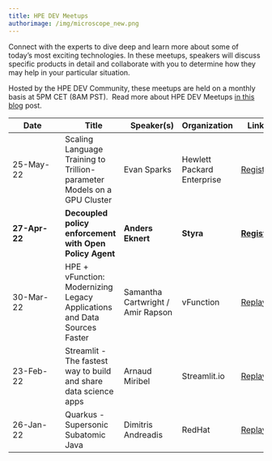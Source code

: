 ```yaml
---
title: HPE DEV Meetups
authorimage: /img/microscope_new.png
---
```

Connect with the experts to dive deep and learn more about some of today’s most exciting technologies. In these meetups, speakers will discuss specific products in detail and collaborate with you to determine how they may help in your particular situation.

Hosted by the HPE DEV Community, these meetups are held on a monthly basis at 5PM CET (8AM PST).  Read more about HPE DEV Meetups [in this blog](https://developer.hpe.com/blog/new-for-2022-hpe-dev-meetups/) post.

| &nbsp;&nbsp;&nbsp;&nbsp;&nbsp;Date&nbsp;&nbsp;&nbsp;&nbsp;&nbsp;&nbsp;&nbsp; | &nbsp;&nbsp;&nbsp;Title                                                  | &nbsp;&nbsp;&nbsp;Speaker(s)      | Organization | &nbsp;&nbsp;&nbsp;Link&nbsp;&nbsp;&nbsp;&nbsp;&nbsp;                                                  |
| ---------------------------------------------------------------------------- | ------------------------------------------------------------------------ | --------------------------------- | ------------ | ----------------------------------------------------------------------------------------------------- |
| 25-May-22                                                                | Scaling Language Training to Trillion-parameter Models on a GPU Cluster                  | Evan Sparks                 | Hewlett Packard Enterprise    | [Register](https://hpe.zoom.us/webinar/register/2516496785024/WN_Tn1YIhepT2SbuendAF2K-w)          |
| **27-Apr-22**                                                                | **Decoupled policy enforcement with Open Policy Agent**                  | **Anders Eknert**                 | **Styra**    | **[Register](https://hpe.zoom.us/webinar/register/4016457084795/WN_TDOiJjVuQbW7vfSs3WYJeA)**          |
| 30-Mar-22                                                                    | HPE + vFunction: Modernizing Legacy Applications and Data Sources Faster | Samantha Cartwright / Amir Rapson | vFunction    | [Replay](https://www.youtube.com/watch?v=UvcyIjzml7s&list=PLtS6YX0YOX4f5TyRI7jUdjm7D9H4laNlF&index=1) |
| 23-Feb-22                                                                    | Streamlit - The fastest way to build and share data science apps         | Arnaud Miribel                    | Streamlit.io | [Replay](https://youtu.be/sdgTYy3BJiM&list=PLtS6YX0YOX4f5TyRI7jUdjm7D9H4laNlF)                        |
| 26-Jan-22                                                                    | Quarkus - Supersonic Subatomic Java                                      | Dimitris Andreadis                | RedHat       | [Replay](https://www.youtube.com/watch?v=mY1z9OC0y54&list=PLtS6YX0YOX4f5TyRI7jUdjm7D9H4laNlF)         |